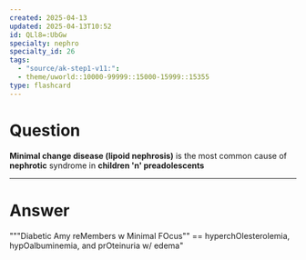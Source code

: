 ```yaml
---
created: 2025-04-13
updated: 2025-04-13T10:52
id: QLl8=:UbGw
specialty: nephro
specialty_id: 26
tags:
  - "source/ak-step1-v11:": 
  - theme/uworld::10000-99999::15000-15999::15355
type: flashcard
---
```


# Question
**Minimal change disease (lipoid nephrosis)** is the most common cause of **nephrotic** syndrome in **children 'n' preadolescents**

---

# Answer
"""Diabetic Amy reMembers w Minimal FOcus"" == hyperchOlesterolemia, hypOalbuminemia, and prOteinuria w/ edema"